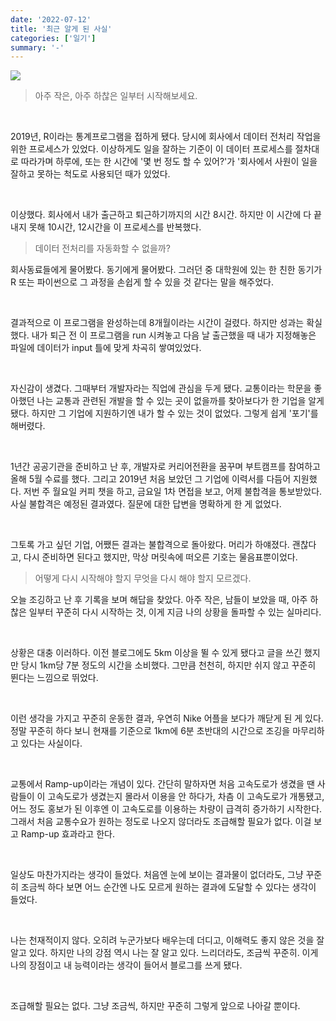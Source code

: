 ```yaml
---
date: '2022-07-12'
title: '최근 알게 된 사실'
categories: ['일기']
summary: '-'
---
```


![](https://velog.velcdn.com/images/geuni620/post/50b77e76-29d4-49a4-9320-81d401472514/image.jpg)

> 아주 작은, 아주 하찮은 일부터 시작해보세요.

<br>

2019년, R이라는 통계프로그램을 접하게 됐다.
당시에 회사에서 데이터 전처리 작업을 위한 프로세스가 있었다. 이상하게도 일을 잘하는 기준이 이 데이터 프로세스를 절차대로 따라가며 하루에, 또는 한 시간에 '몇 번 정도 할 수 있어?'가 '회사에서 사원이 일을 잘하고 못하는 척도로 사용되던 때가 있었다.

<br>

이상했다. 회사에서 내가 출근하고 퇴근하기까지의 시간 8시간. 하지만 이 시간에 다 끝내지 못해 10시간, 12시간을 이 프로세스를 반복했다.

> 데이터 전처리를 자동화할 수 없을까?

회사동료들에게 물어봤다. 동기에게 물어봤다.
그러던 중 대학원에 있는 한 친한 동기가 R 또는 파이썬으로 그 과정을 손쉽게 할 수 있을 것 같다는 말을 해주었다.

<br>

결과적으로 이 프로그램을 완성하는데 8개월이라는 시간이 걸렸다.
하지만 성과는 확실했다. 내가 퇴근 전 이 프로그램을 run 시켜놓고 다음 날 출근했을 때 내가 지정해놓은 파일에 데이터가 input 틀에 맞게 차곡히 쌓여있었다.

<br>

자신감이 생겼다. 그때부터 개발자라는 직업에 관심을 두게 됐다. 교통이라는 학문을 좋아했던 나는 교통과 관련된 개발을 할 수 있는 곳이 없을까를 찾아보다가 한 기업을 알게 됐다. 하지만 그 기업에 지원하기엔 내가 할 수 있는 것이 없었다.
그렇게 쉽게 '포기'를 해버렸다.

<br>

1년간 공공기관을 준비하고 난 후, 개발자로 커리어전환을 꿈꾸며 부트캠프를 참여하고 올해 5월 수료를 했다. 그리고 2019년 처음 보았던 그 기업에 이력서를 다듬어 지원했다.
저번 주 월요일 커피 챗을 하고, 금요일 1차 면접을 보고, 어제 불합격을 통보받았다.
사실 불합격은 예정된 결과였다. 질문에 대한 답변을 명확하게 한 게 없었다.

<br>

그토록 가고 싶던 기업, 어쨌든 결과는 불합격으로 돌아왔다.
머리가 하얘졌다. 괜찮다고, 다시 준비하면 된다고 했지만, 막상 머릿속에 떠오른 기호는 물음표뿐이었다.

> 어떻게 다시 시작해야 할지 무엇을 다시 해야 할지 모르겠다.

오늘 조깅하고 난 후 기록을 보며 해답을 찾았다.
아주 작은, 남들이 보았을 때, 아주 하찮은 일부터 꾸준히 다시 시작하는 것, 이게 지금 나의 상황을 돌파할 수 있는 실마리다.

<br>

상황은 대충 이러하다.
이전 블로그에도 5km 이상을 뛸 수 있게 됐다고 글을 쓰긴 했지만 당시 1km당 7분 정도의 시간을 소비했다. 그만큼 천천히, 하지만 쉬지 않고 꾸준히 뛴다는 느낌으로 뛰었다.

<br>

이런 생각을 가지고 꾸준히 운동한 결과, 우연히 Nike 어플을 보다가 깨닫게 된 게 있다. 정말 꾸준히 하다 보니 현재를 기준으로 1km에 6분 초반대의 시간으로 조깅을 마무리하고 있다는 사실이다.

<br>

교통에서 Ramp-up이라는 개념이 있다. 간단히 말하자면 처음 고속도로가 생겼을 땐 사람들이 이 고속도로가 생겼는지 몰라서 이용을 안 하다가, 차츰 이 고속도로가 개통됐고, 어느 정도 홍보가 된 이후엔 이 고속도로를 이용하는 차량이 급격히 증가하기 시작한다.
그래서 처음 교통수요가 원하는 정도로 나오지 않더라도 조급해할 필요가 없다. 이걸 보고 Ramp-up 효과라고 한다.

<br>

일상도 마찬가지라는 생각이 들었다. 처음엔 눈에 보이는 결과물이 없더라도, 그냥 꾸준히 조금씩 하다 보면 어느 순간엔 나도 모르게 원하는 결과에 도달할 수 있다는 생각이 들었다.

<br>

나는 천재적이지 않다. 오히려 누군가보다 배우는데 더디고, 이해력도 좋지 않은 것을 잘 알고 있다. 하지만 나의 강점 역시 나는 잘 알고 있다. 느리더라도, 조금씩 꾸준히. 이게 나의 장점이고 내 능력이라는 생각이 들어서 블로그를 쓰게 됐다.

<br>

조급해할 필요는 없다. 그냥 조금씩, 하지만 꾸준히 그렇게 앞으로 나아갈 뿐이다.
